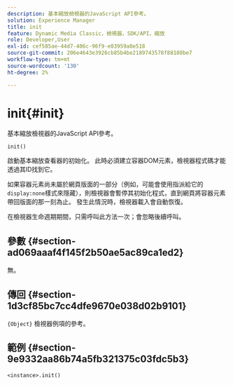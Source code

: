 ```yaml
---
description: 基本縮放檢視器的JavaScript API參考。
solution: Experience Manager
title: init
feature: Dynamic Media Classic，檢視器，SDK/API，縮放
role: Developer,User
exl-id: cef585ae-44d7-406c-96f9-e03959a8e518
source-git-commit: 206e4643e3926cb85b4be2189743578f88180be7
workflow-type: tm+mt
source-wordcount: '130'
ht-degree: 2%

---
```


# init{#init}

基本縮放檢視器的JavaScript API參考。

`init()`

啟動基本縮放查看器的初始化。 此時必須建立容器DOM元素，檢視器程式碼才能透過其ID找到它。

如果容器元素尚未屬於網頁版面的一部分（例如，可能會使用指派給它的`display:none`樣式來隱藏），則檢視器會暫停其初始化程式，直到網頁將容器元素帶回版面的那一刻為止。 發生此情況時，檢視器載入會自動恢復。

在檢視器生命週期期間，只需呼叫此方法一次；會忽略後續呼叫。

## 參數 {#section-ad069aaaf4f145f2b50ae5ac89ca1ed2}

無。

## 傳回 {#section-1d3cf85bc7cc4dfe9670e038d02b9101}

`{Object}` 檢視器例項的參考。

## 範例 {#section-9e9332aa86b74a5fb321375c03fdc5b3}

```
<instance>.init()
```

